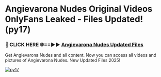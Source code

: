 # Angievarona Nudes Original Videos 0nlyFans Leaked - Files Updated! (py17)

<h3>🔴 CLICK HERE 🌐==►► <a href="https://tinyurl.com/y5r63du9" rel="nofollow">Angievarona Nudes Updated Files</a></h3>

Get Angievarona Nudes and all content. Now you can access all videos and pictures of Angievarona Nudes. New Updated Files 2025!

[![py17](https://i.imgur.com/UVo9nyh.gif)](https://tinyurl.com/y5r63du9)
